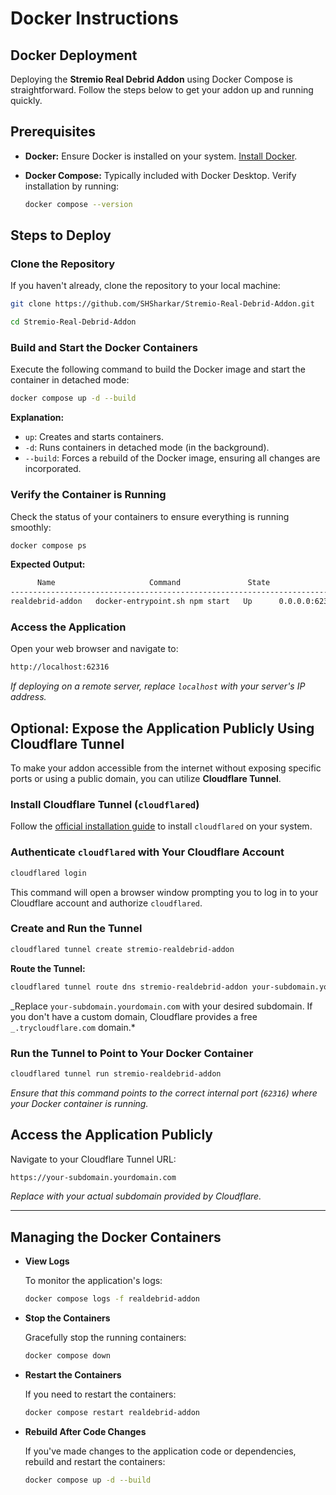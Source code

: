 # Docker Instructions

## Docker Deployment

Deploying the **Stremio Real Debrid Addon** using Docker Compose is
straightforward. Follow the steps below to get your addon up and running
quickly.

## Prerequisites

- **Docker:** Ensure Docker is installed on your system.
  [Install Docker](https://docs.docker.com/get-started/get-docker/).
- **Docker Compose:** Typically included with Docker Desktop. Verify
  installation by running:

  ```bash
  docker compose --version
  ```

## Steps to Deploy

### **Clone the Repository**

If you haven't already, clone the repository to your local machine:

```bash
git clone https://github.com/SHSharkar/Stremio-Real-Debrid-Addon.git
```

```bash
cd Stremio-Real-Debrid-Addon
```

### **Build and Start the Docker Containers**

Execute the following command to build the Docker image and start the container
in detached mode:

```bash
docker compose up -d --build
```

**Explanation:**

- `up`: Creates and starts containers.
- `-d`: Runs containers in detached mode (in the background).
- `--build`: Forces a rebuild of the Docker image, ensuring all changes are
  incorporated.

### **Verify the Container is Running**

Check the status of your containers to ensure everything is running smoothly:

```bash
docker compose ps
```

**Expected Output:**

```bash
      Name                     Command               State               Ports
--------------------------------------------------------------------------------------
realdebrid-addon   docker-entrypoint.sh npm start   Up      0.0.0.0:62316->62316/tcp
```

### **Access the Application**

Open your web browser and navigate to:

```bash
http://localhost:62316
```

_If deploying on a remote server, replace `localhost` with your server's IP
address._

## Optional: Expose the Application Publicly Using Cloudflare Tunnel

To make your addon accessible from the internet without exposing specific ports
or using a public domain, you can utilize **Cloudflare Tunnel**.

### **Install Cloudflare Tunnel (`cloudflared`)**

Follow the
[official installation guide](https://developers.cloudflare.com/cloudflare-one/connections/connect-networks/downloads/)
to install `cloudflared` on your system.

### **Authenticate `cloudflared` with Your Cloudflare Account**

```bash
cloudflared login
```

This command will open a browser window prompting you to log in to your
Cloudflare account and authorize `cloudflared`.

### **Create and Run the Tunnel**

```bash
cloudflared tunnel create stremio-realdebrid-addon
```

**Route the Tunnel:**

```bash
cloudflared tunnel route dns stremio-realdebrid-addon your-subdomain.yourdomain.com
```

_Replace `your-subdomain.yourdomain.com` with your desired subdomain. If you
don't have a custom domain, Cloudflare provides a free `_.trycloudflare.com`
domain.\*

### **Run the Tunnel to Point to Your Docker Container**

```bash
cloudflared tunnel run stremio-realdebrid-addon
```

_Ensure that this command points to the correct internal port (`62316`) where
your Docker container is running._

## **Access the Application Publicly**

Navigate to your Cloudflare Tunnel URL:

```bash
https://your-subdomain.yourdomain.com
```

_Replace with your actual subdomain provided by Cloudflare._

---

## Managing the Docker Containers

- **View Logs**

  To monitor the application's logs:

  ```bash
  docker compose logs -f realdebrid-addon
  ```

- **Stop the Containers**

  Gracefully stop the running containers:

  ```bash
  docker compose down
  ```

- **Restart the Containers**

  If you need to restart the containers:

  ```bash
  docker compose restart realdebrid-addon
  ```

- **Rebuild After Code Changes**

  If you've made changes to the application code or dependencies, rebuild and
  restart the containers:

  ```bash
  docker compose up -d --build
  ```
